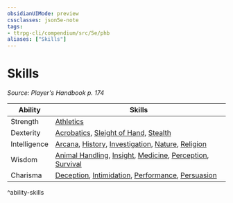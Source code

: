 ```yaml
---
obsidianUIMode: preview
cssclasses: json5e-note
tags:
- ttrpg-cli/compendium/src/5e/phb
aliases: ["Skills"]
---
```

# Skills
*Source: Player's Handbook p. 174* 

| Ability | Skills |
|---------|--------|
| Strength | [Athletics](Misc%20Files/CLI/rules/skills.md#Athletics) |
| Dexterity | [Acrobatics](Misc%20Files/CLI/rules/skills.md#Acrobatics), [Sleight of Hand](Misc%20Files/CLI/rules/skills.md#Sleight%20of%20Hand), [Stealth](Misc%20Files/CLI/rules/skills.md#Stealth) |
| Intelligence | [Arcana](Misc%20Files/CLI/rules/skills.md#Arcana), [History](Misc%20Files/CLI/rules/skills.md#History), [Investigation](Misc%20Files/CLI/rules/skills.md#Investigation), [Nature](Misc%20Files/CLI/rules/skills.md#Nature), [Religion](Misc%20Files/CLI/rules/skills.md#Religion) |
| Wisdom | [Animal Handling](Misc%20Files/CLI/rules/skills.md#Animal%20Handling), [Insight](Misc%20Files/CLI/rules/skills.md#Insight), [Medicine](Misc%20Files/CLI/rules/skills.md#Medicine), [Perception](Misc%20Files/CLI/rules/skills.md#Perception), [Survival](Misc%20Files/CLI/rules/skills.md#Survival) |
| Charisma | [Deception](Misc%20Files/CLI/rules/skills.md#Deception), [Intimidation](Misc%20Files/CLI/rules/skills.md#Intimidation), [Performance](Misc%20Files/CLI/rules/skills.md#Performance), [Persuasion](Misc%20Files/CLI/rules/skills.md#Persuasion) |
^ability-skills
